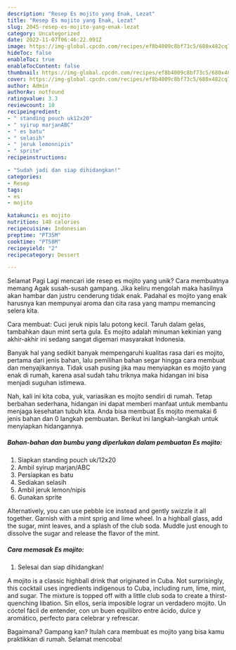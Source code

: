 ```yaml
---
description: "Resep Es mojito yang Enak, Lezat"
title: "Resep Es mojito yang Enak, Lezat"
slug: 2045-resep-es-mojito-yang-enak-lezat
category: Uncategorized
date: 2022-11-07T06:46:22.091Z
image: https://img-global.cpcdn.com/recipes/ef8b4009c8bf73c5/680x482cq70/es-mojito-foto-resep-utama.jpg
hideToc: false
enableToc: true
enableTocContent: false
thumbnail: https://img-global.cpcdn.com/recipes/ef8b4009c8bf73c5/680x482cq70/es-mojito-foto-resep-utama.jpg
cover: https://img-global.cpcdn.com/recipes/ef8b4009c8bf73c5/680x482cq70/es-mojito-foto-resep-utama.jpg
author: Admin
authorAv: notfound
ratingvalue: 3.3
reviewcount: 10
recipeingredient:
- " standing pouch uk12x20"
- " syirup marjanABC"
- " es batu"
- " selasih"
- " jeruk lemonnipis"
- " sprite"
recipeinstructions:

- "Sudah jadi dan siap dihidangkan!"
categories:
- Resep
tags:
- es
- mojito

katakunci: es mojito 
nutrition: 148 calories
recipecuisine: Indonesian
preptime: "PT35M"
cooktime: "PT58M"
recipeyield: "2"
recipecategory: Dessert

---
```



Selamat Pagi Lagi mencari ide resep es mojito yang unik? Cara membuatnya memang Agak susah-susah gampang. Jika keliru mengolah maka hasilnya akan hambar dan justru cenderung tidak enak. Padahal es mojito yang enak harusnya kan mempunyai aroma dan cita rasa yang mampu memancing selera kita.


Cara membuat: Cuci jeruk nipis lalu potong kecil. Taruh dalam gelas, tambahkan daun mint serta gula. Es mojito adalah minuman kekinian yang akhir-akhir ini sedang sangat digemari masyarakat Indonesia.

Banyak hal yang sedikit banyak mempengaruhi kualitas rasa dari es mojito, pertama dari jenis bahan, lalu pemilihan bahan segar hingga cara membuat dan menyajikannya. Tidak usah pusing jika mau menyiapkan es mojito yang enak di rumah, karena asal sudah tahu triknya maka hidangan ini bisa menjadi suguhan istimewa.


Nah, kali ini kita coba, yuk, variasikan es mojito sendiri di rumah. Tetap berbahan sederhana, hidangan ini dapat memberi manfaat untuk membantu menjaga kesehatan tubuh kita. Anda bisa membuat Es mojito memakai 6 jenis bahan dan 0 langkah pembuatan. Berikut ini langkah-langkah untuk menyiapkan hidangannya.

<!--inarticleads1-->

##### Bahan-bahan dan bumbu yang diperlukan dalam pembuatan Es mojito:

1. Siapkan  standing pouch uk/12x20
1. Ambil  syirup marjan/ABC
1. Persiapkan  es batu
1. Sediakan  selasih
1. Ambil  jeruk lemon/nipis
1. Gunakan  sprite


Alternatively, you can use pebble ice instead and gently swizzle it all together. Garnish with a mint sprig and lime wheel. In a highball glass, add the sugar, mint leaves, and a splash of the club soda. Muddle just enough to dissolve the sugar and release the flavor of the mint. 

<!--inarticleads2-->

##### Cara memasak Es mojito:


1. Selesai dan siap dihidangkan!

A mojito is a classic highball drink that originated in Cuba. Not surprisingly, this cocktail uses ingredients indigenous to Cuba, including rum, lime, mint, and sugar. The mixture is topped off with a little club soda to create a thirst-quenching libation. Sin ellos, sería imposible lograr un verdadero mojito. Un cóctel fácil de entender, con un buen equilibro entre ácido, dulce y aromático, perfecto para celebrar y refrescar. 

Bagaimana? Gampang kan? Itulah cara membuat es mojito yang bisa kamu praktikkan di rumah. Selamat mencoba!
